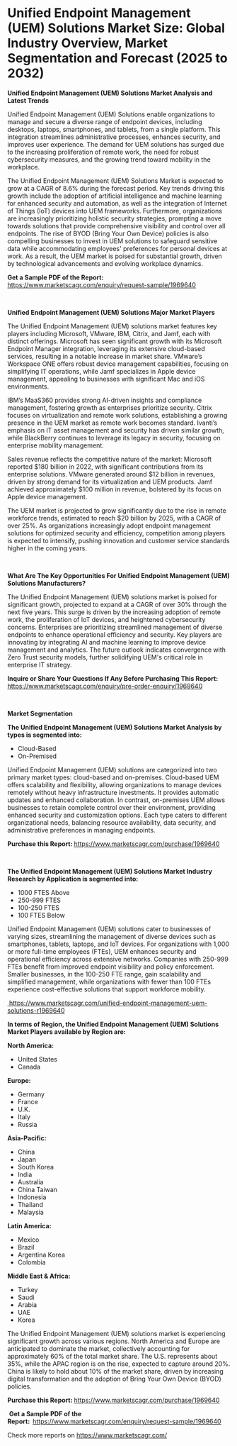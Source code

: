 <p><h1>Unified Endpoint Management (UEM) Solutions Market Size: Global Industry Overview, Market Segmentation and Forecast (2025 to 2032)</h1></p><p><strong>Unified Endpoint Management (UEM) Solutions Market Analysis and Latest Trends</strong></p>
<p><p>Unified Endpoint Management (UEM) Solutions enable organizations to manage and secure a diverse range of endpoint devices, including desktops, laptops, smartphones, and tablets, from a single platform. This integration streamlines administrative processes, enhances security, and improves user experience. The demand for UEM solutions has surged due to the increasing proliferation of remote work, the need for robust cybersecurity measures, and the growing trend toward mobility in the workplace.</p><p>The Unified Endpoint Management (UEM) Solutions Market is expected to grow at a CAGR of 8.6% during the forecast period. Key trends driving this growth include the adoption of artificial intelligence and machine learning for enhanced security and automation, as well as the integration of Internet of Things (IoT) devices into UEM frameworks. Furthermore, organizations are increasingly prioritizing holistic security strategies, prompting a move towards solutions that provide comprehensive visibility and control over all endpoints. The rise of BYOD (Bring Your Own Device) policies is also compelling businesses to invest in UEM solutions to safeguard sensitive data while accommodating employees' preferences for personal devices at work. As a result, the UEM market is poised for substantial growth, driven by technological advancements and evolving workplace dynamics.</p></p>
<p><strong>Get a Sample PDF of the Report:&nbsp;</strong> <a href="https://www.marketscagr.com/enquiry/request-sample/1969640?utm_campaign=2796&utm_medium=2&utm_source=Github&utm_content=ia&utm_term=11032025&utm_id=unified-endpoint-management-uem-solutions">https://www.marketscagr.com/enquiry/request-sample/1969640</a></p>
<p>&nbsp;</p>
<p><strong>Unified Endpoint Management (UEM) Solutions Major Market Players</strong></p>
<p><p>The Unified Endpoint Management (UEM) solutions market features key players including Microsoft, VMware, IBM, Citrix, and Jamf, each with distinct offerings. Microsoft has seen significant growth with its Microsoft Endpoint Manager integration, leveraging its extensive cloud-based services, resulting in a notable increase in market share. VMware’s Workspace ONE offers robust device management capabilities, focusing on simplifying IT operations, while Jamf specializes in Apple device management, appealing to businesses with significant Mac and iOS environments.</p><p>IBM’s MaaS360 provides strong AI-driven insights and compliance management, fostering growth as enterprises prioritize security. Citrix focuses on virtualization and remote work solutions, establishing a growing presence in the UEM market as remote work becomes standard. Ivanti’s emphasis on IT asset management and security has driven similar growth, while BlackBerry continues to leverage its legacy in security, focusing on enterprise mobility management.</p><p>Sales revenue reflects the competitive nature of the market: Microsoft reported $180 billion in 2022, with significant contributions from its enterprise solutions. VMware generated around $12 billion in revenues, driven by strong demand for its virtualization and UEM products. Jamf achieved approximately $100 million in revenue, bolstered by its focus on Apple device management.</p><p>The UEM market is projected to grow significantly due to the rise in remote workforce trends, estimated to reach $20 billion by 2025, with a CAGR of over 25%. As organizations increasingly adopt endpoint management solutions for optimized security and efficiency, competition among players is expected to intensify, pushing innovation and customer service standards higher in the coming years.</p></p>
<p>&nbsp;</p>
<p><strong>What Are The Key Opportunities For Unified Endpoint Management (UEM) Solutions Manufacturers?</strong></p>
<p><p>The Unified Endpoint Management (UEM) solutions market is poised for significant growth, projected to expand at a CAGR of over 30% through the next five years. This surge is driven by the increasing adoption of remote work, the proliferation of IoT devices, and heightened cybersecurity concerns. Enterprises are prioritizing streamlined management of diverse endpoints to enhance operational efficiency and security. Key players are innovating by integrating AI and machine learning to improve device management and analytics. The future outlook indicates convergence with Zero Trust security models, further solidifying UEM's critical role in enterprise IT strategy.</p></p>
<p><strong>Inquire or Share Your Questions If Any Before Purchasing This Report:</strong> <a href="https://www.marketscagr.com/enquiry/pre-order-enquiry/1969640?utm_campaign=2796&utm_medium=2&utm_source=Github&utm_content=ia&utm_term=11032025&utm_id=unified-endpoint-management-uem-solutions">https://www.marketscagr.com/enquiry/pre-order-enquiry/1969640</a></p>
<p>&nbsp;</p>
<p><strong>Market Segmentation</strong></p>
<p><strong>The Unified Endpoint Management (UEM) Solutions Market Analysis by types is segmented into:</strong></p>
<p><ul><li>Cloud-Based</li><li>On-Premised</li></ul></p>
<p><p>Unified Endpoint Management (UEM) solutions are categorized into two primary market types: cloud-based and on-premises. Cloud-based UEM offers scalability and flexibility, allowing organizations to manage devices remotely without heavy infrastructure investments. It provides automatic updates and enhanced collaboration. In contrast, on-premises UEM allows businesses to retain complete control over their environment, providing enhanced security and customization options. Each type caters to different organizational needs, balancing resource availability, data security, and administrative preferences in managing endpoints.</p></p>
<p><strong>Purchase this Report:&nbsp;</strong><a href="https://www.marketscagr.com/purchase/1969640?utm_campaign=2796&utm_medium=2&utm_source=Github&utm_content=ia&utm_term=11032025&utm_id=unified-endpoint-management-uem-solutions">https://www.marketscagr.com/purchase/1969640</a></p>
<p>&nbsp;</p>
<p><strong>The Unified Endpoint Management (UEM) Solutions Market Industry Research by Application is segmented into:</strong></p>
<p><ul><li>1000 FTES Above</li><li>250-999 FTES</li><li>100-250 FTES</li><li>100 FTES Below</li></ul></p>
<p><p>Unified Endpoint Management (UEM) solutions cater to businesses of varying sizes, streamlining the management of diverse devices such as smartphones, tablets, laptops, and IoT devices. For organizations with 1,000 or more full-time employees (FTEs), UEM enhances security and operational efficiency across extensive networks. Companies with 250-999 FTEs benefit from improved endpoint visibility and policy enforcement. Smaller businesses, in the 100-250 FTE range, gain scalability and simplified management, while organizations with fewer than 100 FTEs experience cost-effective solutions that support workforce mobility.</p></p>
<p><a href="https://www.marketscagr.com/unified-endpoint-management-uem-solutions-r1969640?utm_campaign=2796&utm_medium=2&utm_source=Github&utm_content=ia&utm_term=11032025&utm_id=unified-endpoint-management-uem-solutions">&nbsp;https://www.marketscagr.com/unified-endpoint-management-uem-solutions-r1969640</a></p>
<p><strong>In terms of Region, the Unified Endpoint Management (UEM) Solutions Market Players available by Region are:</strong></p>
<p>
    <p> <strong> North America: </strong>
        <ul>
            <li>United States</li>
            <li>Canada</li>
        </ul>
        </p> 
    <p> <strong> Europe: </strong>
        <ul>
            <li>Germany</li>
            <li>France</li>
            <li>U.K.</li>
            <li>Italy</li>
            <li>Russia</li>
        </ul>
        </p> 
    <p> <strong> Asia-Pacific: </strong>
        <ul>
            <li>China</li>
            <li>Japan</li>
            <li>South Korea</li>
            <li>India</li>
            <li>Australia</li>
            <li>China Taiwan</li>
            <li>Indonesia</li>
            <li>Thailand</li>
            <li>Malaysia</li>
        </ul>
        </p> 
    <p> <strong> Latin America: </strong>
        <ul>
            <li>Mexico</li>
            <li>Brazil</li>
            <li>Argentina Korea</li>
            <li>Colombia</li>
        </ul>
        </p> 
    <p> <strong> Middle East & Africa: </strong>
        <ul>
            <li>Turkey</li>
            <li>Saudi</li>
            <li>Arabia</li>
            <li>UAE</li>
            <li>Korea</li>
        </ul>
    </p>
    </p>
<p><p>The Unified Endpoint Management (UEM) solutions market is experiencing significant growth across various regions. North America and Europe are anticipated to dominate the market, collectively accounting for approximately 60% of the total market share. The U.S. represents about 35%, while the APAC region is on the rise, expected to capture around 20%. China is likely to hold about 10% of the market share, driven by increasing digital transformation and the adoption of Bring Your Own Device (BYOD) policies.</p></p>
<p><strong>Purchase this Report: </strong><a href="https://www.marketscagr.com/purchase/1969640?utm_campaign=2796&utm_medium=2&utm_source=Github&utm_content=ia&utm_term=11032025&utm_id=unified-endpoint-management-uem-solutions">https://www.marketscagr.com/purchase/1969640</a></p>
<p>&nbsp;<strong>Get a Sample PDF of the Report:&nbsp;&nbsp;</strong><a href="https://www.marketscagr.com/enquiry/request-sample/1969640?utm_campaign=2796&utm_medium=2&utm_source=Github&utm_content=ia&utm_term=11032025&utm_id=unified-endpoint-management-uem-solutions">https://www.marketscagr.com/enquiry/request-sample/1969640</a></p>
<p><strong></strong></p>
<p>Check more reports on <a href="https://www.marketscagr.com/?utm_campaign=2796&utm_medium=2&utm_source=Github&utm_content=ia&utm_term=11032025&utm_id=unified-endpoint-management-uem-solutions">https://www.marketscagr.com/</a></p>